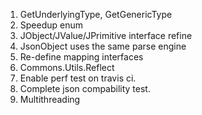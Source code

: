 1. GetUnderlyingType, GetGenericType
2. Speedup enum
3. JObject/JValue/JPrimitive interface refine
4. JsonObject uses the same parse engine
5. Re-define mapping interfaces
6. Commons.Utils.Reflect
7. Enable perf test on travis ci.
8. Complete json compability test.
9. Multithreading

